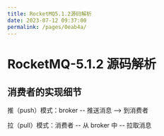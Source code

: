 ```yaml
---
title: RocketMQ5.1.2源码解析
date: 2023-07-12 09:37:00
permalink: /pages/0eab4a/
---
```

# RocketMQ-5.1.2 源码解析

## 消费者的实现细节

推（push）模式：broker -- 推送消息 --> 到消费者  

拉（pull）模式：消费者 -- 从 broker 中 -- 拉取消息
